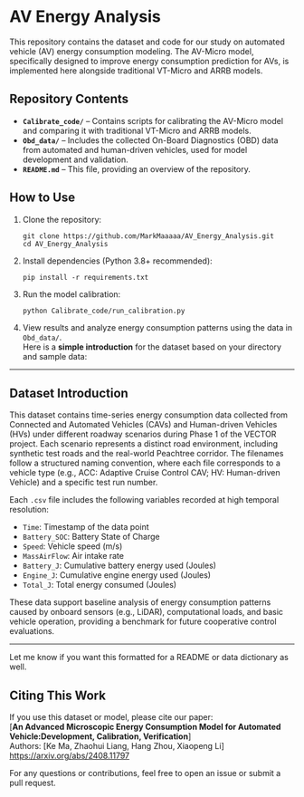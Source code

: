 # **AV Energy Analysis**  
This repository contains the dataset and code for our study on automated vehicle (AV) energy consumption modeling. The AV-Micro model, specifically designed to improve energy consumption prediction for AVs, is implemented here alongside traditional VT-Micro and ARRB models.

## **Repository Contents**  
- **`Calibrate_code/`** – Contains scripts for calibrating the AV-Micro model and comparing it with traditional VT-Micro and ARRB models.  
- **`Obd_data/`** – Includes the collected On-Board Diagnostics (OBD) data from automated and human-driven vehicles, used for model development and validation.  
- **`README.md`** – This file, providing an overview of the repository.  

## **How to Use**  
1. Clone the repository:  
   ```
   git clone https://github.com/MarkMaaaaa/AV_Energy_Analysis.git
   cd AV_Energy_Analysis
   ```
2. Install dependencies (Python 3.8+ recommended):  
   ```
   pip install -r requirements.txt
   ```
3. Run the model calibration:  
   ```
   python Calibrate_code/run_calibration.py
   ```
4. View results and analyze energy consumption patterns using the data in `Obd_data/`.  
Here is a **simple introduction** for the dataset based on your directory and sample data:

---

## **Dataset Introduction**

This dataset contains time-series energy consumption data collected from Connected and Automated Vehicles (CAVs) and Human-driven Vehicles (HVs) under different roadway scenarios during Phase 1 of the VECTOR project. Each scenario represents a distinct road environment, including synthetic test roads and the real-world Peachtree corridor. The filenames follow a structured naming convention, where each file corresponds to a vehicle type (e.g., ACC: Adaptive Cruise Control CAV; HV: Human-driven Vehicle) and a specific test run number.

Each `.csv` file includes the following variables recorded at high temporal resolution:

* `Time`: Timestamp of the data point
* `Battery_SOC`: Battery State of Charge
* `Speed`: Vehicle speed (m/s)
* `MassAirFlow`: Air intake rate
* `Battery_J`: Cumulative battery energy used (Joules)
* `Engine_J`: Cumulative engine energy used (Joules)
* `Total_J`: Total energy consumed (Joules)

These data support baseline analysis of energy consumption patterns caused by onboard sensors (e.g., LiDAR), computational loads, and basic vehicle operation, providing a benchmark for future cooperative control evaluations.

---

Let me know if you want this formatted for a README or data dictionary as well.

## **Citing This Work**  
If you use this dataset or model, please cite our paper:  
[**An Advanced Microscopic Energy Consumption Model for Automated Vehicle:Development, Calibration, Verification**]  
Authors: [Ke Ma, Zhaohui Liang, Hang Zhou, Xiaopeng Li]  
https://arxiv.org/abs/2408.11797  

For any questions or contributions, feel free to open an issue or submit a pull request.  
